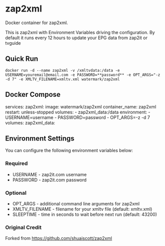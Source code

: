 # zap2xml
Docker container for zap2xml.

This is zap2xml with Environment Variables driving the configuration. By default it runs every 12 hours to update your EPG data from zap2it or tvguide

## Quick Run
`docker run -d --name zap2xml -v /xmltvdata:/data -e USERNAME=youremail@email.com -e PASSWORD=**password** -e OPT_ARGS="-z -d 7" -e XMLTV_FILENAME=xmltv.xml watermark/zap2xml`

## Docker Compose
services:
  zap2xml:
    image: watermark/zap2xml
    container_name: zap2xml
    restart: unless-stopped
    volumes:
      - zap2xml_data:/data
    environment:
      - USERNAME=username
      - PASSWORD=password
      - OPT_ARGS=-z -d 7
volumes:
  zap2xml_data:

## Environment Settings
You can configure the following environment variables below:

### Required
- USERNAME - zap2it.com username
- PASSWORD - zap2it.com password

### Optional
- OPT_ARGS - additional command line arguments for zap2xml
- XMLTV_FILENAME - filename for your xmltv file (default: xmltv.xml)
- SLEEPTIME - time in seconds to wait before next run (default: 43200)

### Original Credit
Forked from https://github.com/shuaiscott/zap2xml